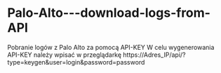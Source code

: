 # Palo-Alto---download-logs-from-API
Pobranie logów z Palo Alto za pomocą API-KEY
W celu wygenerowania API-KEY należy wpisać w przeglądarkę https://Adres_IP/api/?type=keygen&user=login&password=password
